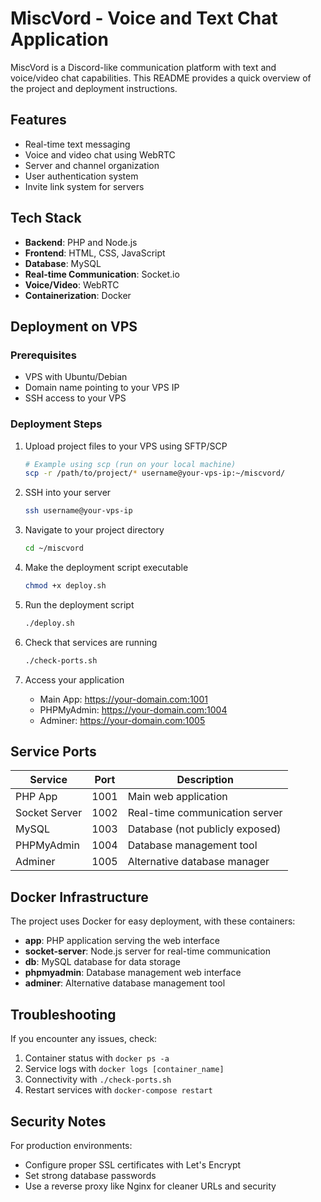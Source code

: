 # MiscVord - Voice and Text Chat Application

MiscVord is a Discord-like communication platform with text and voice/video chat capabilities. This README provides a quick overview of the project and deployment instructions.

## Features

- Real-time text messaging
- Voice and video chat using WebRTC
- Server and channel organization
- User authentication system
- Invite link system for servers

## Tech Stack

- **Backend**: PHP and Node.js
- **Frontend**: HTML, CSS, JavaScript
- **Database**: MySQL
- **Real-time Communication**: Socket.io
- **Voice/Video**: WebRTC
- **Containerization**: Docker

## Deployment on VPS

### Prerequisites

- VPS with Ubuntu/Debian
- Domain name pointing to your VPS IP
- SSH access to your VPS

### Deployment Steps

1. Upload project files to your VPS using SFTP/SCP
   ```bash
   # Example using scp (run on your local machine)
   scp -r /path/to/project/* username@your-vps-ip:~/miscvord/
   ```

2. SSH into your server
   ```bash
   ssh username@your-vps-ip
   ```

3. Navigate to your project directory
   ```bash
   cd ~/miscvord
   ```

4. Make the deployment script executable
   ```bash
   chmod +x deploy.sh
   ```

5. Run the deployment script
   ```bash
   ./deploy.sh
   ```

6. Check that services are running
   ```bash
   ./check-ports.sh
   ```

7. Access your application
   - Main App: https://your-domain.com:1001
   - PHPMyAdmin: https://your-domain.com:1004
   - Adminer: https://your-domain.com:1005

## Service Ports

| Service       | Port | Description                      |
|---------------|------|----------------------------------|
| PHP App       | 1001 | Main web application             |
| Socket Server | 1002 | Real-time communication server   |
| MySQL         | 1003 | Database (not publicly exposed)  |
| PHPMyAdmin    | 1004 | Database management tool         |
| Adminer       | 1005 | Alternative database manager     |

## Docker Infrastructure

The project uses Docker for easy deployment, with these containers:

- **app**: PHP application serving the web interface
- **socket-server**: Node.js server for real-time communication
- **db**: MySQL database for data storage
- **phpmyadmin**: Database management web interface
- **adminer**: Alternative database management tool

## Troubleshooting

If you encounter any issues, check:

1. Container status with `docker ps -a`
2. Service logs with `docker logs [container_name]`
3. Connectivity with `./check-ports.sh`
4. Restart services with `docker-compose restart`

## Security Notes

For production environments:
- Configure proper SSL certificates with Let's Encrypt
- Set strong database passwords
- Use a reverse proxy like Nginx for cleaner URLs and security 